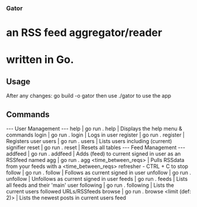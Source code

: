 ### Gator 
# an RSS feed aggregator/reader
# written in Go.

## Usage
After any changes:
go build -o gator
then use 
./gator <command> to use the app

## Commands
--- User Management ---
help      | go run . help                    | Displays the help menu & commands
login     | go run . login <name>            | Logs in <name> user
register  | go run . register <name>         | Registers <name> user
users     | go run . users                   | Lists users including (current) signifier
reset     | go run . reset                   | Resets all tables
--- Feed Management ---
addfeed   | go run . addfeed <name> <url>    | Adds <url>(feed) to current signed in user as an RSSfeed named <name>
agg       | go run . agg <time_between_reqs> | Pulls RSSdata from your feeds with a <time_between_reqs> refresher - CTRL + C to stop
follow    | go run . follow <url>            | Follows <url> as current signed in user
unfollow  | go run . unfollow <url>          | Unfollows <url> as current signed in user
feeds     | go run . feeds                   | Lists all feeds and their 'main' user
following | go run . following               | Lists the current users followed URLs/RSSfeeds
browse    | go run . browse <limit (def: 2)> | Lists the newest posts in current users feed
